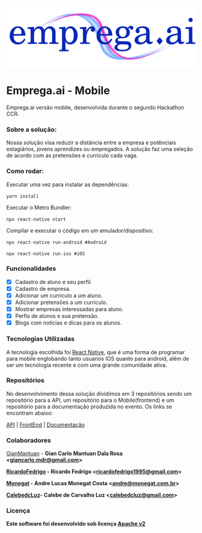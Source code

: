 
![Emprega.ai - logo](./assets/logoazul.png)
# Emprega.ai - Mobile

 Emprega.ai versão mobile, desenvolvida durante o segundo Hackathon CCR.

### Sobre a solução:

Nossa solução visa reduzir a distância entre a empresa e potênciais estagiários, jovens aprendizes ou empregados.
A solução faz uma seleção de acordo com as pretensões e curriculo cada vaga.

### Como rodar:
Executar uma vez para instalar as dependências:
```
yarn install
```

Executar o Metro Bundler:
```
npx react-native start
```

Compilar e executar o código em um emulador/dispositivo:
```
npx react-native run-android #Android
```
```
npx react-native run-ios #iOS
``` 
### Funcionalidades

- [x] Cadastro de aluno e seu perfil.
- [x] Cadastro de empresa.
- [x] Adicionar um curriculo a um aluno.
- [x] Adicionar pretensões a um curriculo.
- [x] Mostrar empresas interessadas para aluno.
- [x] Perfis de alunos e sua pretensão.
- [x] Blogs com noticias e dicas para os alunos.

### Tecnologias Utilizadas

A tecnologia escolhida foi [React Native](https://reactnative.dev/), que é uma forma de programar para mobile englobando tanto usuarios IOS quanto para android, além de ser um tecnologia recente e com uma grande comunidade ativa.

### Repositórios

No desenvolvimento dessa solução dividimos em 3 repositórios sendo um repositório para a API, um repositório para o Mobile(frontend) e um repositório para a documentação produzida no evento. Os links se encontram abaixo:

[API](https://github.com/GianMantuan/hackathon-ccr-api) | [FrontEnd](https://github.com/GianMantuan/hackathon-ccr-mobile) | [Documentação](https://github.com/GianMantuan/hackathon-ccr-documentation)

### Colaboradores

[GianMantuan](https://github.com/GianMantuan) - <b>Gian Carlo Mantuan Dala Rosa <<giancarlo.mdr@gmail.com>>

[RicardoFedrigo](https://github.com/RicardoFedrigo) - <b>Ricardo Fedrigo  <<ricardofedrigo1995@gmail.com>> 

[Monegat](https://github.com/Monegat) - <b>Andre Lucas Monegat Costa <<andre@monegat.com.br>>

[CalebedcLuz](https://github.com/CalebedcLuz)- Calebe de Carvalho Luz <<calebedcluz@gmail.com>>

### Licença

Este software foi desenvolvido sob licença [Apache v2](https://www.apache.org/licenses/LICENSE-2.0)




